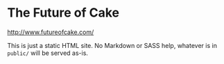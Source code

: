 # The Future of Cake
http://www.futureofcake.com/

This is just a static HTML site. No Markdown or SASS help, whatever is in `public/` will be served as-is.
